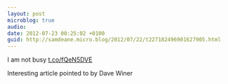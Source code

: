 ```yaml
---
layout: post
microblog: true
audio: 
date: 2012-07-23 00:25:02 +0100
guid: http://samdeane.micro.blog/2012/07/22/t227182496901627905.html
---
```

I am not busy 
[t.co/fQeN5DVE](http://t.co/fQeN5DVE)

Interesting article pointed to by Dave Winer
